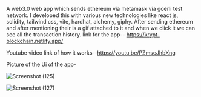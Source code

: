 A web3.0 web app which sends ethereum via metamask via goerli test network.
I developed this with various new technologies like react js, solidity, tailwind css, vite, hardhat, alchemy, giphy.
After sending ethereum and after mentioning their is a gif attached to it and when we click it we can see all the transaction history.
link for the app-- https://krypt-blockchain.netlify.app/

Youtube video link of how it works--https://youtu.be/PZmscJhbXng

Picture of the Ui of the app-
 

![Screenshot (125)](https://user-images.githubusercontent.com/93263133/196045104-64532748-fedd-4b08-9466-1c9d2fc1132f.png)

![Screenshot (127)](https://user-images.githubusercontent.com/93263133/196045115-c37444c2-3d49-4d2c-b272-d92700812210.png)
